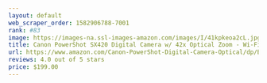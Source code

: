 ```yaml
---
layout: default 
﻿web_scraper_order: 1582906788-7001
rank: #83
image: https://images-na.ssl-images-amazon.com/images/I/41kpkeoa2cL.jpg
title: Canon PowerShot SX420 Digital Camera w/ 42x Optical Zoom - Wi-Fi & NFC Enabled (Black)
url: https://www.amazon.com/Canon-PowerShot-Digital-Camera-Optical/dp/B019UDI5PO/ref=zg_mw_photo_83?_encoding=UTF8&psc=1&refRID=QT7YX3MAVBS9YT2R1GA7
reviews: 4.0 out of 5 stars
price: $199.00 
---
```

